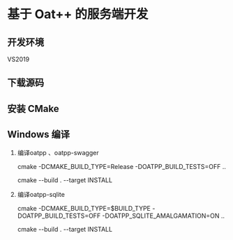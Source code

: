 # 基于 Oat++ 的服务端开发

## 开发环境

VS2019

## 下载源码

## 安装 CMake

## Windows 编译

1. 编译oatpp 、oatpp-swagger

   cmake -DCMAKE_BUILD_TYPE=Release -DOATPP_BUILD_TESTS=OFF ..

   cmake --build . --target INSTALL

2. 编译oatpp-sqlite

   cmake -DCMAKE_BUILD_TYPE=$BUILD_TYPE -DOATPP_BUILD_TESTS=OFF -DOATPP_SQLITE_AMALGAMATION=ON ..

   cmake --build . --target INSTALL

